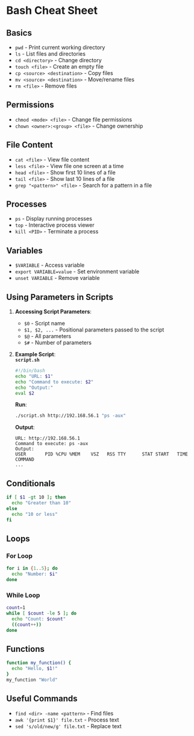 
# Bash Cheat Sheet

## Basics
- `pwd` - Print current working directory  
- `ls` - List files and directories  
- `cd <directory>` - Change directory  
- `touch <file>` - Create an empty file  
- `cp <source> <destination>` - Copy files  
- `mv <source> <destination>` - Move/rename files  
- `rm <file>` - Remove files  

## Permissions
- `chmod <mode> <file>` - Change file permissions  
- `chown <owner>:<group> <file>` - Change ownership  

## File Content
- `cat <file>` - View file content  
- `less <file>` - View file one screen at a time  
- `head <file>` - Show first 10 lines of a file  
- `tail <file>` - Show last 10 lines of a file  
- `grep "<pattern>" <file>` - Search for a pattern in a file  

## Processes
- `ps` - Display running processes  
- `top` - Interactive process viewer  
- `kill <PID>` - Terminate a process  

## Variables
- `$VARIABLE` - Access variable  
- `export VARIABLE=value` - Set environment variable  
- `unset VARIABLE` - Remove variable  

## Using Parameters in Scripts
1. **Accessing Script Parameters**:  
    - `$0` - Script name  
    - `$1, $2, ...` - Positional parameters passed to the script  
    - `$@` - All parameters  
    - `$#` - Number of parameters  

2. **Example Script**:  
   **`script.sh`**  
   ```bash
   #!/bin/bash
   echo "URL: $1"
   echo "Command to execute: $2"
   echo "Output:"
   eval $2
   ```  

   **Run**:  
   ```bash
   ./script.sh http://192.168.56.1 "ps -aux"
   ```  

   **Output**:  
   ```
   URL: http://192.168.56.1
   Command to execute: ps -aux
   Output:
   USER       PID %CPU %MEM    VSZ   RSS TTY      STAT START   TIME COMMAND
   ...
   ```  

## Conditionals
```bash
if [ $1 -gt 10 ]; then
  echo "Greater than 10"
else
  echo "10 or less"
fi
```

## Loops

### For Loop
```bash
for i in {1..5}; do
  echo "Number: $i"
done
```

### While Loop
```bash
count=1
while [ $count -le 5 ]; do
  echo "Count: $count"
  ((count++))
done
```

## Functions
```bash
function my_function() {
  echo "Hello, $1!"
}
my_function "World"
```

## Useful Commands
- `find <dir> -name <pattern>` - Find files  
- `awk '{print $1}' file.txt` - Process text  
- `sed 's/old/new/g' file.txt` - Replace text  
